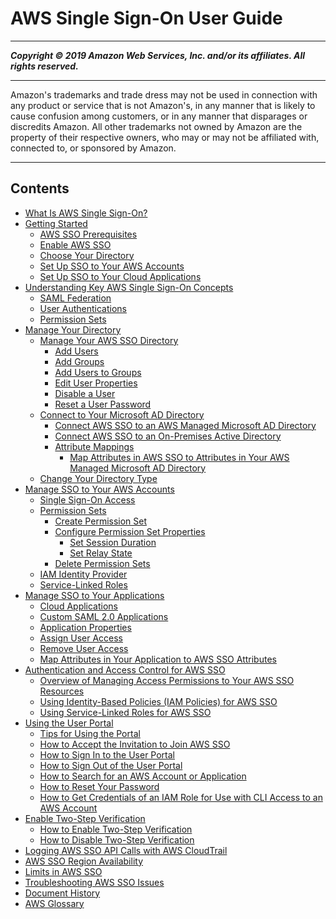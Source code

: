 # AWS Single Sign-On User Guide

-----
*****Copyright &copy; 2019 Amazon Web Services, Inc. and/or its affiliates. All rights reserved.*****

-----
Amazon's trademarks and trade dress may not be used in 
     connection with any product or service that is not Amazon's, 
     in any manner that is likely to cause confusion among customers, 
     or in any manner that disparages or discredits Amazon. All other 
     trademarks not owned by Amazon are the property of their respective
     owners, who may or may not be affiliated with, connected to, or 
     sponsored by Amazon.

-----
## Contents
+ [What Is AWS Single Sign-On?](what-is.md)
+ [Getting Started](getting-started.md)
   + [AWS SSO Prerequisites](prereqs.md)
   + [Enable AWS SSO](step1.md)
   + [Choose Your Directory](step2.md)
   + [Set Up SSO to Your AWS Accounts](step3.md)
   + [Set Up SSO to Your Cloud Applications](step4.md)
+ [Understanding Key AWS Single Sign-On Concepts](understanding-key-concepts.md)
   + [SAML Federation](samlfederationconcept.md)
   + [User Authentications](authconcept.md)
   + [Permission Sets](permissionsetsconcept.md)
+ [Manage Your Directory](manage-your-directory.md)
   + [Manage Your AWS SSO Directory](manage-your-directory-sso.md)
      + [Add Users](addusers.md)
      + [Add Groups](addgroups.md)
      + [Add Users to Groups](adduserstogroups.md)
      + [Edit User Properties](edituser.md)
      + [Disable a User](disableuser.md)
      + [Reset a User Password](resetuserpwd.md)
   + [Connect to Your Microsoft AD Directory](manage-your-directory-connected.md)
      + [Connect AWS SSO to an AWS Managed Microsoft AD Directory](connectawsad.md)
      + [Connect AWS SSO to an On-Premises Active Directory](connectonpremad.md)
      + [Attribute Mappings](attributemappingsconcept.md)
         + [Map Attributes in AWS SSO to Attributes in Your AWS Managed Microsoft AD Directory](mapssoattributestocdattributes.md)
   + [Change Your Directory Type](manage-your-directory-change.md)
+ [Manage SSO to Your AWS Accounts](manage-your-accounts.md)
   + [Single Sign-On Access](useraccess.md)
   + [Permission Sets](permissionsets.md)
      + [Create Permission Set](howtocreatepermissionset.md)
      + [Configure Permission Set Properties](permproperties.md)
         + [Set Session Duration](howtosessionduration.md)
         + [Set Relay State](howtopermrelaystate.md)
      + [Delete Permission Sets](howtoremovepermissionset.md)
   + [IAM Identity Provider](idp.md)
   + [Service-Linked Roles](slrconcept.md)
+ [Manage SSO to Your Applications](manage-your-applications.md)
   + [Cloud Applications](saasapps.md)
   + [Custom SAML 2.0 Applications](samlapps.md)
   + [Application Properties](appproperties.md)
   + [Assign User Access](assignuserstoapp.md)
   + [Remove User Access](removeaccessfromapp.md)
   + [Map Attributes in Your Application to AWS SSO Attributes](mapawsssoattributestoapp.md)
+ [Authentication and Access Control for AWS SSO](iam-auth-access.md)
   + [Overview of Managing Access Permissions to Your AWS SSO Resources](iam-auth-access-overview.md)
   + [Using Identity-Based Policies (IAM Policies) for AWS SSO](iam-auth-access-using-id-policies.md)
   + [Using Service-Linked Roles for AWS SSO](using-service-linked-roles.md)
+ [Using the User Portal](using-the-portal.md)
   + [Tips for Using the Portal](portaltips.md)
   + [How to Accept the Invitation to Join AWS SSO](howtoactivateaccount.md)
   + [How to Sign In to the User Portal](howtosignin.md)
   + [How to Sign Out of the User Portal](howtosignout.md)
   + [How to Search for an AWS Account or Application](howtosearchforapp.md)
   + [How to Reset Your Password](howtoresetpassword.md)
   + [How to Get Credentials of an IAM Role for Use with CLI Access to an AWS Account](howtogetcredentials.md)
+ [Enable Two-Step Verification](enable-two-step-verification.md)
   + [How to Enable Two-Step Verification](how-to-enable-two-step.md)
   + [How to Disable Two-Step Verification](how-to-disable-two-step.md)
+ [Logging AWS SSO API Calls with AWS CloudTrail](logging-using-cloudtrail.md)
+ [AWS SSO Region Availability](regions.md)
+ [Limits in AWS SSO](limits.md)
+ [Troubleshooting AWS SSO Issues](troubleshooting.md)
+ [Document History](doc-history.md)
+ [AWS Glossary](glossary.md)